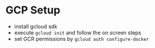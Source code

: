 # GCP Setup
* install gcloud sdk
* execute `gcloud init` and follow the on screen steps
* set GCR permissions by `gcloud auth configure-docker`

